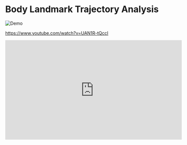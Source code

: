 # Body Landmark Trajectory Analysis


![Demo](https://www.youtube.com/watch?v=UAN1R-tQccI)

https://www.youtube.com/watch?v=UAN1R-tQccI

<iframe width="560" height="315" src="https://www.youtube.com/embed/UAN1R-tQccI" frameborder="0" allow="accelerometer; autoplay; encrypted-media; gyroscope; picture-in-picture" allowfullscreen></iframe>
